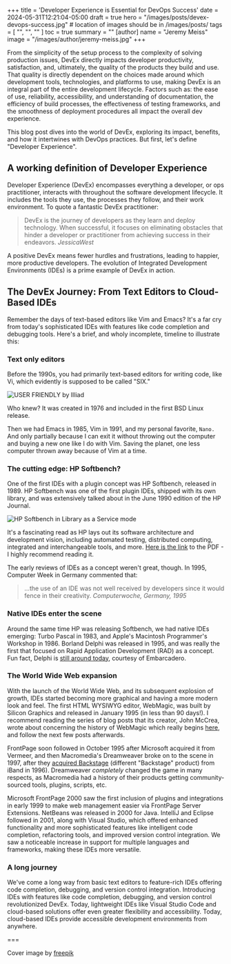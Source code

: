 +++
title = 'Developer Experience is Essential for DevOps Success'
date = 2024-05-31T12:21:04-05:00
draft = true
hero = "/images/posts/devex-devops-success.jpg" # location of images should be in /images/posts/
tags = [ "", "", "" ]
toc = true
summary = ""
[author]
    name = "Jeremy Meiss"
    image = "/images/author/jeremy-meiss.jpg"
+++

From the simplicity of the setup process to the complexity of solving production issues, DevEx directly impacts developer productivity, satisfaction, and, ultimately, the quality of the products they build and use. That quality is directly dependent on the choices made around which development tools, technologies, and platforms to use, making DevEx is an integral part of the entire development lifecycle. Factors such as: the ease of use, reliability, accessibility, and understanding of documentation, the efficiency of build processes, the effectiveness of testing frameworks, and the smoothness of deployment procedures all impact the overall dev experience.

This blog post dives into the world of DevEx, exploring its impact, benefits, and how it intertwines with DevOps practices. But first, let's define "Developer Experience".

## A working definition of Developer Experience

Developer Experience (DevEx) encompasses everything a developer, or ops practitioner, interacts with throughout the software development lifecycle. It includes the tools they use, the processes they follow, and their work environment. To quote a fantastic DevEx practitioner:

> DevEx is the journey of developers as they learn and deploy technology. When successful, it focuses on eliminating obstacles that hinder a developer or practitioner from achieving success in their endeavors.
<cite>Jessica<span class="cite-last-name">West</span></cite>

A positive DevEx means fewer hurdles and frustrations, leading to happier, more productive developers. The evolution of Integrated Development Environments (IDEs) is a prime example of DevEx in action.

## The DevEx Journey: From Text Editors to Cloud-Based IDEs

Remember the days of text-based editors like Vim and Emacs? It's a far cry from today's sophisticated IDEs with features like code completion and debugging tools. Here's a brief, and wholy incomplete, timeline to illustrate this:

### Text only editors

Before the 1990s, you had primarily text-based editors for writing code, like Vi, which evidently is supposed to be called "SIX."

![USER FRIENDLY by Illiad](https://www.oreilly.com/api/v2/epubs/9781492078791/files/assets/lvv8_0101.png)

Who knew? It was created in 1976 and included in the first BSD Linux release.

Then we had Emacs in 1985, Vim in 1991, and my personal favorite, `Nano.` And only partially because I can exit it without throwing out the computer and buying a new one like I do with Vim. Saving the planet, one less computer thrown away because of Vim at a time.

### The cutting edge: HP Softbench?

One of the first IDEs with a plugin concept was HP Softbench, released in 1989. HP Softbench was one of the first plugin IDEs, shipped with its own library, and was extensively talked about in the June 1990 edition of the HP Journal.

![HP Softbench in `Library as a Service` mode](/images/posts/hp-softbench-manuals.jpg)

It's a fascinating read as HP lays out its software architecture and development vision, including automated testing, distributed computing, integrated and interchangeable tools, and more. [Here is the link](http://hparchive.com/Journals/HPJ-1990-06.pdf) to the PDF - I highly recommend reading it.

The early reviews of IDEs as a concept weren't great, though. In 1995, Computer Week in Germany commented that:

> ...the use of an IDE was not well received by developers since it would fence in their creativity.
<cite>Computerwoche, Germany, 1995</cite>

### Native IDEs enter the scene

Around the same time HP was releasing Softbench, we had native IDEs emerging: Turbo Pascal in 1983, and Apple's Macintosh Programmer's Workshop in 1986. Borland Delphi was released in 1995, and was really the first that focused on Rapid Application Development (RAD) as a concept. Fun fact, Delphi is [still around today](https://www.embarcadero.com/products/delphi), courtesy of Embarcadero.

### The World Wide Web expansion

With the launch of the World Wide Web, and its subsequent explosion of growth, IDEs started becoming more graphical and having a more modern look and feel. The first HTML WYSIWYG editor, WebMagic, was built by Silicon Graphics and released in January 1995 (in less than 90 days!). I recommend reading the series of blog posts that its creator, John McCrea, wrote about concerning the history of WebMagic which really begins [here](https://therealmccrea.com/2014/12/26/webmagic-the-untold-and-rather-improbable-story-behind-the-first-wysiwyg-html-editor/), and follow the next few posts afterwards.

FrontPage soon followed in October 1995 after Microsoft acquired it from Vermeer, and then Macromedia's Dreamweaver broke on to the scene in 1997, after they [acquired Backstage](https://adobe.fandom.com/wiki/Macromedia_Backstage) (different "Backstage" product) from iBand in 1996). Dreamweaver _completely_ changed the game in many respects, as Macromedia had a history of their products getting community-sourced tools, plugins, scripts, etc.

Microsoft FrontPage 2000 saw the first inclusion of plugins and integrations in early 1999 to make web management easier via FrontPage Server Extensions. NetBeans was released in 2000 for Java. IntelliJ and Eclipse followed in 2001, along with Visual Studio, which offered enhanced functionality and more sophisticated features like intelligent code completion, refactoring tools, and improved version control integration. We saw a noticeable increase in support for multiple languages and frameworks, making these IDEs more versatile.


### A long journey

We've come a long way from basic text editors to feature-rich IDEs offering code completion, debugging, and version control integration. Introducing IDEs with features like code completion, debugging, and version control revolutionized DevEx. Today, lightweight IDEs like Visual Studio Code and cloud-based solutions offer even greater flexibility and accessibility. Today, cloud-based IDEs provide accessible development environments from anywhere. 

===

Cover image by <a href="https://www.freepik.com/free-vector/gradient-devops-illustration_25225463.htm#fromView=search&page=1&position=0&uuid=e7cf3a2c-d15d-4897-be71-0548abdac62f">freepik</a>